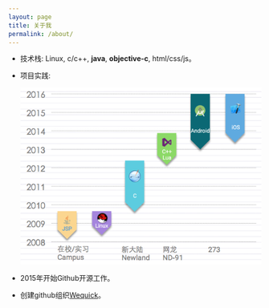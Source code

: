 ```yaml
---
layout: page
title: 关于我
permalink: /about/
---
```


* 技术栈: Linux, c/c++, **java**, **objective-c**, html/css/js。
* 项目实践:

  ![My Skills](/images/skills.png)
  
* 2015年开始Github开源工作。
* 创建github组织[Wequick](http://code.wequick.net)。
